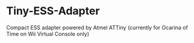 # Tiny-ESS-Adapter
Compact ESS adapter powered by Atmel ATTiny (currently for Ocarina of Time on Wii Virtual Console only)
